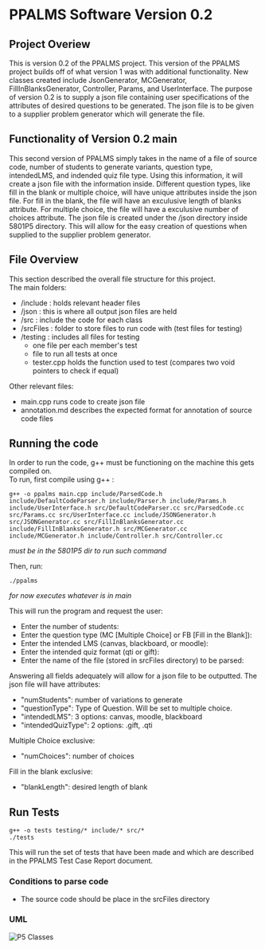 # PPALMS Software Version 0.2

## Project Overiew

This is version 0.2 of the PPALMS project. This version of the PPALMS project builds off of what version 1 was with additional functionality. New classes created include JsonGenerator, MCGenerator, FillInBlanksGenerator, Controller, Params, and UserInterface. The purpose of version 0.2 is to supply a json file containing user specifications of the attributes of desired questions to be generated. The json file is to be given to a supplier problem generator which will generate the file.

## Functionality of Version 0.2 main

This second version of PPALMS simply takes in the name of a file of source code, number of students to generate variants, question type, intendedLMS, and indended quiz file type. Using this information, it will create a json file with the information inside. Different question types, like fill in the blank or multiple choice, will have unique attributes inside the json file. For fill in the blank, the file will have an exculusive length of blanks attribute. For multiple choice, the file will have a exculusive number of choices attribute. The json file is created under the /json directory inside 5801P5 directory. This will allow for the easy creation of questions when supplied to the supplier problem generator.

## File Overview

This section described the overall file structure for this project.  
The main folders:

- /include : holds relevant header files
- /json : this is where all output json files are held
- /src : include the code for each class
- /srcFiles : folder to store files to run code with (test files for testing)
- /testing : includes all files for testing
  - one file per each member's test
  - file to run all tests at once
  - tester.cpp holds the function used to test (compares two void pointers to check if equal)

Other relevant files:

- main.cpp runs code to create json file
- annotation.md describes the expected format for annotation of source code files

## Running the code

In order to run the code, g++ must be functioning on the machine this gets compiled on.  
To run, first compile using g++ :

```
g++ -o ppalms main.cpp include/ParsedCode.h include/DefaultCodeParser.h include/Parser.h include/Params.h include/UserInterface.h src/DefaultCodeParser.cc src/ParsedCode.cc src/Params.cc src/UserInterface.cc include/JSONGenerator.h src/JSONGenerator.cc src/FillInBlanksGenerator.cc include/FillInBlanksGenerator.h src/MCGenerator.cc include/MCGenerator.h include/Controller.h src/Controller.cc
```

_must be in the 5801P5 dir to run such command_

Then, run:

```
./ppalms
```

_for now executes whatever is in main_

This will run the program and request the user:

- Enter the number of students: 
- Enter the question type (MC [Multiple Choice] or FB [Fill in the Blank]): 
- Enter the intended LMS (canvas, blackboard, or moodle):
- Enter the intended quiz format (qti or gift):
- Enter the name of the file (stored in srcFiles directory) to be parsed:


Answering all fields adequately will allow for a json file to be outputted. 
The json file will have attributes:

- "numStudents": number of variations to generate
- "questionType": Type of Question. Will be set to multiple choice.
- "intendedLMS": 3 options: canvas, moodle, blackboard
- "intendedQuizType": 2 options: .gift, .qti

Multiple Choice exclusive:
- "numChoices": number of choices

Fill in the blank exclusive:
- "blankLength": desired length of blank 


## Run Tests

```
g++ -o tests testing/* include/* src/*
./tests
```

This will run the set of tests that have been made and which are described in the PPALMS Test Case Report document.

### Conditions to parse code

- The source code should be place in the srcFiles directory

### UML
![P5 Classes](https://user-images.githubusercontent.com/84288206/206934377-7dccab34-34b8-4d2a-90db-24a6ea61eb4c.jpeg)
